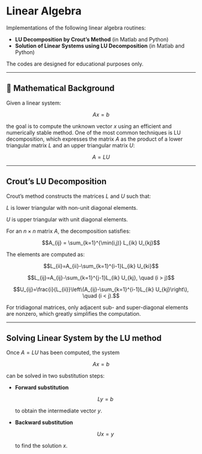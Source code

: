 # Linear Algebra

Implementations of the following linear algebra routines:

- **LU Decomposition by Crout’s Method** (in Matlab and Python)
- **Solution of Linear Systems using LU Decomposition** (in Matlab and Python)

The codes are designed for educational purposes only. 

---

## 📐 Mathematical Background

Given a linear system:

$$Ax=b$$

the goal is to compute the unknown vector $x$ using an efficient and numerically stable method.
One of the most common techniques is LU decomposition, which expresses the matrix $A$ as the product of a lower triangular matrix $L$ and an upper triangular matrix $U$:

$$A=LU$$

---

## Crout’s LU Decomposition

Crout’s method constructs the matrices $L$ and $U$ such that:

$L$ is lower triangular with non-unit diagonal elements.

$U$ is upper triangular with unit diagonal elements.

For an $n\times n$ matrix $A$, the decomposition satisfies:

$$A_{ij} = \sum_{k=1}^{\min(i,j)} L_{ik} U_{kj}$$

The elements are computed as:

$$L_{ii}​=A_{ii}​-\sum_{k=1}^{i-1}L_{ik} U_{ki}$$

$$L_{ij}​=A_{ij}​-\sum_{k=1}^{j-1}L_{ik} U_{kj}, \quad (i > j)$$

$$U_{ij}​=\frac{i}{L_{ii}}\left\(A_{ij}​-\sum_{k=1}^{i-1}L_{ik} U_{kj}\right\), \quad (i < j).$$

For tridiagonal matrices, only adjacent sub- and super-diagonal elements are nonzero, which greatly simplifies the computation.

---

## Solving Linear System by the LU method

Once $A=LU$ has been computed, the system

$$Ax=b$$

can be solved in two substitution steps:

- **Forward substitution**

  $$Ly=b$$

  to obtain the intermediate vector $y$.
  
- **Backward substitution**

  $$Ux=y$$

  to find the solution $x$.


